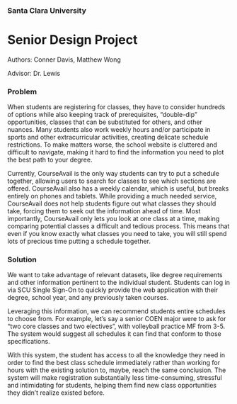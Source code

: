 ### Santa Clara University 
# Senior Design Project

Authors: Conner Davis, Matthew Wong

Advisor: Dr. Lewis

### Problem

When students are registering for classes, they have to consider hundreds of options while also keeping track of prerequisites, “double-dip” opportunities, classes that can be substituted for others, and other nuances. Many students also work weekly hours and/or participate in sports and other extracurricular activities, creating delicate schedule restrictions. To make matters worse, the school website is cluttered and difficult to navigate, making it hard to find the information you need to plot the best path to your degree.

Currently, CourseAvail is the only way students can try to put a schedule together, allowing users to search for classes to see which sections are offered. CourseAvail also has a weekly calendar, which is useful, but breaks entirely on phones and tablets. While providing a much needed service, CourseAvail does not help students figure out what classes they should take, forcing them to seek out the information ahead of time. Most importantly, CourseAvail only lets you look at one class at a time, making comparing potential classes a difficult and tedious process. This means that even if you know exactly what classes you need to take, you will still spend lots of precious time putting a schedule together.

### Solution 

We want to take advantage of relevant datasets, like degree requirements and other information pertinent to the individual student. Students can log in via SCU Single Sign-On to quickly provide the web application with their degree, school year, and any previously taken courses.

Leveraging this information, we can recommend students entire schedules to choose from. For example, let’s say a senior COEN major were to ask for “two core classes and two electives”, with volleyball practice MF from 3-5. The system would suggest all schedules it can find that conform to those specifications.

With this system, the student has access to all the knowledge they need in order to find the best class schedule immediately rather than working for hours with the existing solution to, maybe, reach the same conclusion. The system will make registration substantially less time-consuming, stressful and intimidating for students, helping them find new class opportunities they didn’t realize existed before.
